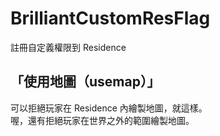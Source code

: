 # BrilliantCustomResFlag   
註冊自定義權限到 Residence   

## 「使用地圖（usemap）」
可以拒絕玩家在 Residence 內繪製地圖，就這樣。   
喔，還有拒絕玩家在世界之外的範圍繪製地圖。       